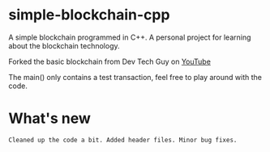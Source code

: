 # simple-blockchain-cpp
A simple blockchain programmed in C++. A personal project for learning about the blockchain technology.

Forked the basic blockchain from Dev Tech Guy on [YouTube](https://www.youtube.com/watch?v=2VDQeQfh4Hs)

The main() only contains a test transaction, feel free to play around with the code.

# What's new
	Cleaned up the code a bit. Added header files. Minor bug fixes.
